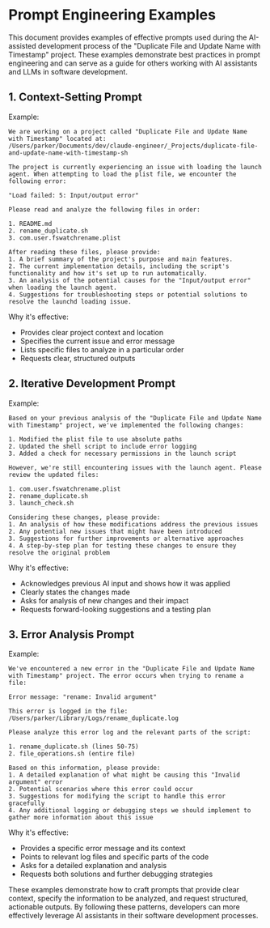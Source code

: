 # Prompt Engineering Examples

This document provides examples of effective prompts used during the AI-assisted development process of the "Duplicate File and Update Name with Timestamp" project. These examples demonstrate best practices in prompt engineering and can serve as a guide for others working with AI assistants and LLMs in software development.

## 1. Context-Setting Prompt

Example:
```
We are working on a project called "Duplicate File and Update Name with Timestamp" located at:
/Users/parker/Documents/dev/claude-engineer/_Projects/duplicate-file-and-update-name-with-timestamp-sh

The project is currently experiencing an issue with loading the launch agent. When attempting to load the plist file, we encounter the following error:

"Load failed: 5: Input/output error"

Please read and analyze the following files in order:

1. README.md
2. rename_duplicate.sh
3. com.user.fswatchrename.plist

After reading these files, please provide:
1. A brief summary of the project's purpose and main features.
2. The current implementation details, including the script's functionality and how it's set up to run automatically.
3. An analysis of the potential causes for the "Input/output error" when loading the launch agent.
4. Suggestions for troubleshooting steps or potential solutions to resolve the launchd loading issue.
```

Why it's effective:
- Provides clear project context and location
- Specifies the current issue and error message
- Lists specific files to analyze in a particular order
- Requests clear, structured outputs

## 2. Iterative Development Prompt

Example:
```
Based on your previous analysis of the "Duplicate File and Update Name with Timestamp" project, we've implemented the following changes:

1. Modified the plist file to use absolute paths
2. Updated the shell script to include error logging
3. Added a check for necessary permissions in the launch script

However, we're still encountering issues with the launch agent. Please review the updated files:

1. com.user.fswatchrename.plist
2. rename_duplicate.sh
3. launch_check.sh

Considering these changes, please provide:
1. An analysis of how these modifications address the previous issues
2. Any potential new issues that might have been introduced
3. Suggestions for further improvements or alternative approaches
4. A step-by-step plan for testing these changes to ensure they resolve the original problem
```

Why it's effective:
- Acknowledges previous AI input and shows how it was applied
- Clearly states the changes made
- Asks for analysis of new changes and their impact
- Requests forward-looking suggestions and a testing plan

## 3. Error Analysis Prompt

Example:
```
We've encountered a new error in the "Duplicate File and Update Name with Timestamp" project. The error occurs when trying to rename a file:

Error message: "rename: Invalid argument"

This error is logged in the file:
/Users/parker/Library/Logs/rename_duplicate.log

Please analyze this error log and the relevant parts of the script:

1. rename_duplicate.sh (lines 50-75)
2. file_operations.sh (entire file)

Based on this information, please provide:
1. A detailed explanation of what might be causing this "Invalid argument" error
2. Potential scenarios where this error could occur
3. Suggestions for modifying the script to handle this error gracefully
4. Any additional logging or debugging steps we should implement to gather more information about this issue
```

Why it's effective:
- Provides a specific error message and its context
- Points to relevant log files and specific parts of the code
- Asks for a detailed explanation and analysis
- Requests both solutions and further debugging strategies

These examples demonstrate how to craft prompts that provide clear context, specify the information to be analyzed, and request structured, actionable outputs. By following these patterns, developers can more effectively leverage AI assistants in their software development processes.